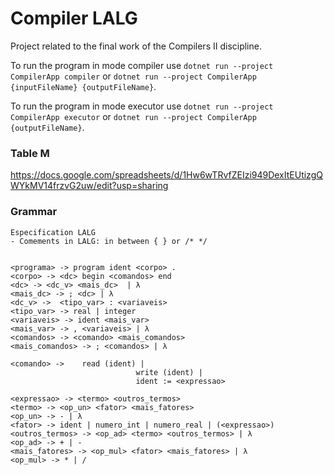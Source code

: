 # Compiler LALG
Project related to the final work of the Compilers II discipline.

To run the program in mode compiler use ```dotnet run --project CompilerApp compiler``` or ```dotnet run --project CompilerApp {inputFileName} {outputFileName}```.

To run the program in mode executor use ```dotnet run --project CompilerApp executor``` or ```dotnet run --project CompilerApp {outputFileName}```.

 ### Table M

https://docs.google.com/spreadsheets/d/1Hw6wTRvfZEIzi949DexItEUtizgQWYkMV14frzvG2uw/edit?usp=sharing

### Grammar

```
Especification LALG
- Comements in LALG: in between { } or /* */


<programa> -> program ident <corpo> .
<corpo> -> <dc> begin <comandos> end
<dc> -> <dc_v> <mais_dc>  | λ
<mais_dc> -> ; <dc> | λ
<dc_v> ->  <tipo_var> : <variaveis>
<tipo_var> -> real | integer
<variaveis> -> ident <mais_var>
<mais_var> -> , <variaveis> | λ
<comandos> -> <comando> <mais_comandos>
<mais_comandos> -> ; <comandos> | λ

<comando> -> 	read (ident) |
							write (ident) |
							ident := <expressao>
							
<expressao> -> <termo> <outros_termos>
<termo> -> <op_un> <fator> <mais_fatores>
<op_un> -> - | λ
<fator> -> ident | numero_int | numero_real | (<expressao>)
<outros_termos> -> <op_ad> <termo> <outros_termos> | λ
<op_ad> -> + | -
<mais_fatores> -> <op_mul> <fator> <mais_fatores> | λ
<op_mul> -> * | /
```
